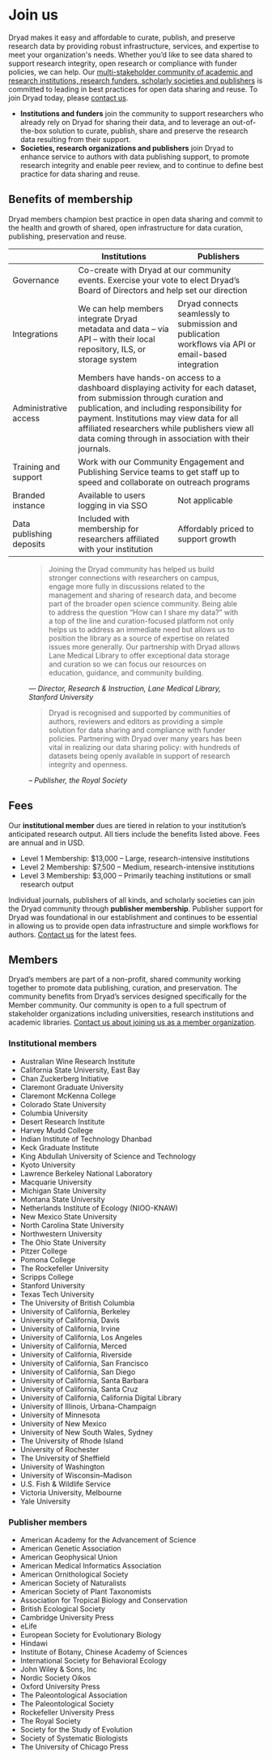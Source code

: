 # Join us

<p>Dryad makes it easy and affordable to curate, publish, and preserve research data by providing robust infrastructure, services, and expertise to meet your organization's needs. Whether you’d like to see data shared to support research integrity, open research or compliance with funder policies, we can help. Our <a href="#membership">multi-stakeholder community of academic and research institutions, research funders, scholarly societies and publishers</a> is committed to leading in best practices for open data sharing and reuse. To join Dryad today, please <a href="/stash/interested"/>contact us</a>.</p>

<ul>
  <li><strong>Institutions and funders</strong> join the community to support researchers who already rely on Dryad for sharing their data, and to leverage an out-of-the-box solution to curate, publish, share and preserve the research data resulting from their support.</li>
  <li><strong>Societies, research organizations and publishers</strong> join Dryad to enhance service to authors with data publishing support, to promote research integrity and enable peer review, and to continue to define best practice for data sharing and reuse.</li>
</ul>

## Benefits of membership
<p>Dryad members champion best practice in open data sharing and commit to the health and growth of shared, open infrastructure for data curation, publishing, preservation and reuse.</p>

<table>
  <thead>
    <th/>
    <th>Institutions</th>
    <th>Publishers</th>
  </thead>
  <tbody>
    <tr>
      <td>Governance</td>
      <td colspan="2">Co-create with Dryad at our community events. Exercise your vote to elect Dryad’s Board of Directors and help set our direction</td>
    </tr>
    <tr>
      <td>Integrations</td>
      <td>We can help members integrate Dryad metadata and data – via API – with their local repository, ILS, or storage system</td>
      <td>Dryad connects seamlessly to submission and publication workflows via API or email-based integration</td>
    </tr>
    <tr>
      <td>Administrative access</td>
      <td colspan="2">Members have hands-on access to a dashboard displaying activity for each dataset, from submission through curation and publication, and including responsibility for payment. Institutions may view data for all affiliated researchers while publishers view all data coming through in association with their journals.</td>
    </tr>
    <tr>
      <td>Training and support</td>
      <td colspan="2">Work with our Community Engagement and Publishing Service teams to get staff up to speed and collaborate on outreach programs</td>
    </tr>
    <tr>
      <td>Branded instance</td>
      <td>Available to users logging in via SSO</td>
      <td>Not applicable</td>
    </tr>
    <tr>
      <td>Data publishing deposits</td>
      <td>Included with membership for researchers affiliated with your institution</td>
      <td>Affordably priced to support growth</td>
    </tr>
  </tbody>
</table>

<figure>
<blockquote>
  <p>Joining the Dryad community has helped us build stronger connections with researchers on campus, engage more fully in discussions related to the management and sharing of research data, and become part of the broader open science community. Being able to address the question “How can I share my data?” with a top of the line and curation-focused platform not only helps us to address an immediate need but allows us to position the library as a source of expertise on related issues more generally. Our partnership with Dryad allows Lane Medical Library to offer exceptional data storage and curation so we can focus our resources on education, guidance, and community building.</p>
</blockquote>
<figcaption><cite>— Director, Research & Instruction, Lane Medical Library, Stanford University</cite></figcaption>
</figure>

<figure>
<blockquote>
  <p>Dryad is recognised and supported by communities of authors, reviewers and editors as providing a simple solution for data sharing and compliance with funder policies. Partnering with Dryad over many years has been vital in realizing our data sharing policy: with hundreds of datasets being openly available in support of research integrity and openness.</p>
</blockquote>
<figcaption><cite>– Publisher, the Royal Society </cite></figcaption>
</figure>


## Fees

<p>Our <strong>institutional member</strong> dues are tiered in relation to your institution’s anticipated research output. All tiers include the benefits listed above. Fees are annual and in USD.</p>
<ul>
<li>Level 1 Membership: $13,000 – Large, research-intensive institutions</li>
<li>Level 2 Membership: $7,500 – Medium, research-intensive institutions</li>
<li>Level 3 Membership: $3,000 – Primarily teaching institutions or small research output</li>
</ul>

<p>Individual journals, publishers of all kinds, and scholarly societies can join the Dryad community through <strong>publisher membership</strong>. Publisher support for Dryad was foundational in our establishment and continues to be essential in allowing us to provide open data infrastructure and simple workflows for authors. <a href="/stash/interested">Contact us</a> for the latest fees.</p>

## Members

<p>Dryad’s members are part of a non-profit, shared community working together to promote
data publishing, curation, and preservation. The community benefits from Dryad’s services designed
specifically for the Member community. Our community is open to a full spectrum of stakeholder organizations
including universities, research institutions and academic libraries. <a href="/stash/interested">Contact us about joining us as a member organization</a>.</p>

### Institutional members

<ul class="member-list">
  <li>Australian Wine Research Institute</li>
  <li>California State University, East Bay</li>
  <li>Chan Zuckerberg Initiative</li>
  <li>Claremont Graduate University</li>
  <li>Claremont McKenna College</li>
  <li>Colorado State University</li>
  <li>Columbia University</li>
  <li>Desert Research Institute</li>
  <li>Harvey Mudd College</li>
  <li>Indian Institute of Technology Dhanbad</li>
  <li>Keck Graduate Institute</li>
  <li>King Abdullah University of Science and Technology</li>
  <li>Kyoto University</li>
  <li>Lawrence Berkeley National Laboratory</li>
  <li>Macquarie University</li>
  <li>Michigan State University</li>
  <li>Montana State University</li>
  <li>Netherlands Institute of Ecology (NIOO-KNAW)</li>
  <li>New Mexico State University</li>
  <li>North Carolina State University</li>
  <li>Northwestern University</li>
  <li>The Ohio State University</li>
  <li>Pitzer College</li>
  <li>Pomona College</li>
  <li>The Rockefeller University</li>
  <li>Scripps College</li>
  <li>Stanford University</li> 
  <li>Texas Tech University</li>
  <li>The University of British Columbia</li>
  <li>University of California, Berkeley</li>
  <li>University of California, Davis</li>
  <li>University of California, Irvine</li>
  <li>University of California, Los Angeles</li>
  <li>University of California, Merced</li>
  <li>University of California, Riverside</li>
  <li>University of California, San Francisco</li>
  <li>University of California, San Diego</li>
  <li>University of California, Santa Barbara</li>
  <li>University of California, Santa Cruz</li>        
  <li>University of California, California Digital Library</li>
  <li>University of Illinois, Urbana-Champaign</li>
  <li>University of Minnesota</li>
  <li>University of New Mexico</li>
  <li>University of New South Wales, Sydney</li>
  <li>The University of Rhode Island</li>
  <li>University of Rochester</li>
  <li>The University of Sheffield</li>
  <li>University of Washington</li>
  <li>University of Wisconsin–Madison</li>
  <li>U.S. Fish &amp; Wildlife Service</li>
  <li>Victoria University, Melbourne</li>
  <li>Yale University</li>
</ul>


### Publisher members

<ul class="member-list">
  <li>American Academy for the Advancement of Science</li>
  <li>American Genetic Association</li>
  <li>American Geophysical Union</li>
  <li>American Medical Informatics Association</li>
  <li>American Ornithological Society</li>
  <li>American Society of Naturalists</li>
  <li>American Society of Plant Taxonomists</li>
  <li>Association for Tropical Biology and Conservation</li>
  <li>British Ecological Society</li>
  <li>Cambridge University Press</li>
  <li>eLife</li>
  <li>European Society for Evolutionary Biology</li>
  <li>Hindawi</li>
  <li>Institute of Botany, Chinese Academy of Sciences</li>
  <li>International Society for Behavioral Ecology</li>
  <li>John Wiley &amp; Sons, Inc</li>
  <li>Nordic Society Oikos</li>
  <li>Oxford University Press</li>
  <li>The Paleontological Association</li>
  <li>The Paleontological Society</li>
  <li>Rockefeller University Press</li>
  <li>The Royal Society</li>
  <li>Society for the Study of Evolution</li>
  <li>Society of Systematic Biologists</li>
  <li>The University of Chicago Press</li>
</ul>
